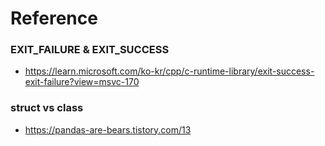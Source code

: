 # Reference
### EXIT_FAILURE & EXIT_SUCCESS
- https://learn.microsoft.com/ko-kr/cpp/c-runtime-library/exit-success-exit-failure?view=msvc-170

### struct vs class
- https://pandas-are-bears.tistory.com/13
